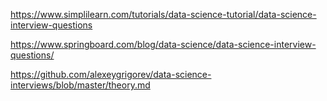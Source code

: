 https://www.simplilearn.com/tutorials/data-science-tutorial/data-science-interview-questions


https://www.springboard.com/blog/data-science/data-science-interview-questions/

https://github.com/alexeygrigorev/data-science-interviews/blob/master/theory.md
